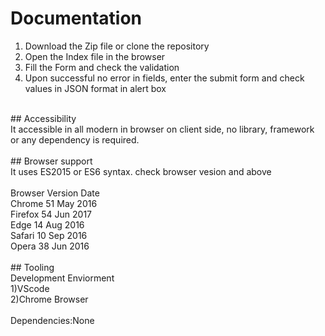 # Documentation <br/>
1) Download the Zip file or clone the repository<br/>
2) Open the Index file in the browser<br/>
3) Fill the Form and check the validation<br/>
4) Upon successful no error in fields, enter the submit form and check values in JSON format in alert box<br/>
<br/>
## Accessibility<br/>
It accessible in all modern in browser on client side, no library, framework or any dependency is required.<br/>
<br/>
## Browser support<br/>
It uses ES2015 or ES6 syntax. check browser vesion and above<br/>
<br/>
Browser	Version	Date<br/>
Chrome	51	May 2016<br/>
Firefox	54	Jun 2017<br/>
Edge	14	Aug 2016<br/>
Safari	10	Sep 2016<br/>
Opera	38 	Jun 2016<br/>
<br/>
## Tooling<br/>
Development Enviorment<br/>
1)VScode<br/>
2)Chrome Browser<br/>
<br/>
Dependencies:None<br/>



